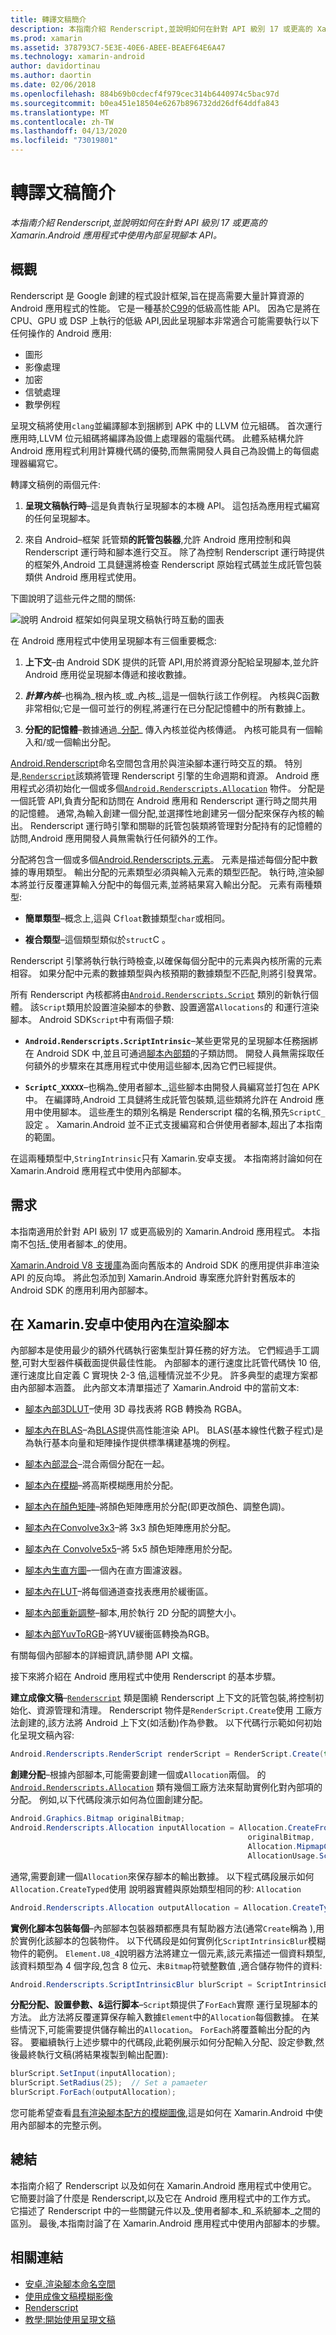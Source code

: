 ```yaml
---
title: 轉譯文稿簡介
description: 本指南介紹 Renderscript,並說明如何在針對 API 級別 17 或更高的 Xamarin.Android 應用程式中使用內部呈現腳本 API。
ms.prod: xamarin
ms.assetid: 378793C7-5E3E-40E6-ABEE-BEAEF64E6A47
ms.technology: xamarin-android
author: davidortinau
ms.author: daortin
ms.date: 02/06/2018
ms.openlocfilehash: 884b69b0cdecf4f979cec314b6440974c5bac97d
ms.sourcegitcommit: b0ea451e18504e6267b896732dd26df64ddfa843
ms.translationtype: MT
ms.contentlocale: zh-TW
ms.lasthandoff: 04/13/2020
ms.locfileid: "73019801"
---
```

# <a name="an-introduction-to-renderscript"></a>轉譯文稿簡介

_本指南介紹 Renderscript,並說明如何在針對 API 級別 17 或更高的 Xamarin.Android 應用程式中使用內部呈現腳本 API。_

## <a name="overview"></a>概觀

Renderscript 是 Google 創建的程式設計框架,旨在提高需要大量計算資源的 Android 應用程式的性能。 它是一種基於[C99](https://en.wikipedia.org/wiki/C99)的低級高性能 API。 因為它是將在 CPU、GPU 或 DSP 上執行的低級 API,因此呈現腳本非常適合可能需要執行以下任何操作的 Android 應用:

- 圖形
- 影像處理
- 加密
- 信號處理
- 數學例程

呈現文稿將使用`clang`並編譯腳本到捆綁到 APK 中的 LLVM 位元組碼。 首次運行應用時,LLVM 位元組碼將編譯為設備上處理器的電腦代碼。 此體系結構允許 Android 應用程式利用計算機代碼的優勢,而無需開發人員自己為設備上的每個處理器編寫它。

轉譯文稿例的兩個元件:

1. **呈現文稿執行時**&ndash;這是負責執行呈現腳本的本機 API。 這包括為應用程式編寫的任何呈現腳本。

2. 來自 Android&ndash;框架 託管類**的託管包裝器**,允許 Android 應用控制和與 Renderscript 運行時和腳本進行交互。 除了為控制 Renderscript 運行時提供的框架外,Android 工具鏈還將檢查 Renderscript 原始程式碼並生成託管包裝類供 Android 應用程式使用。

下圖說明了這些元件之間的關係:

![說明 Android 框架如何與呈現文稿執行時互動的圖表](renderscript-images/renderscript-01.png)

在 Android 應用程式中使用呈現腳本有三個重要概念:

1. **上下文**&ndash;由 Android SDK 提供的託管 API,用於將資源分配給呈現腳本,並允許 Android 應用從呈現腳本傳遞和接收數據。

2. **_計算內核_**&ndash;也稱為_根內核_或_內核_,這是一個執行該工作例程。 內核與C函數非常相似;它是一個可並行的例程,將運行在已分配記憶體中的所有數據上。

3. **分配的記憶體**&ndash;數據通過_[分配](xref:Android.Renderscripts.Allocation)_ 傳入內核並從內核傳遞。 內核可能具有一個輸入和/或一個輸出分配。

[Android.Renderscript](xref:Android.Renderscripts)命名空間包含用於與渲染腳本運行時交互的類。 特別是,[`Renderscript`](xref:Android.Renderscripts.RenderScript)該類將管理 Renderscript 引擎的生命週期和資源。 Android 應用程式必須初始化一個或多個[`Android.Renderscripts.Allocation`](xref:Android.Renderscripts.Allocation)
物件。 分配是一個託管 API,負責分配和訪問在 Android 應用和 Renderscript 運行時之間共用的記憶體。 通常,為輸入創建一個分配,並選擇性地創建另一個分配來保存內核的輸出。 Renderscript 運行時引擎和關聯的託管包裝類將管理對分配持有的記憶體的訪問,Android 應用開發人員無需執行任何額外的工作。

分配將包含一個或多個[Android.Renderscripts.元素](xref:Android.Renderscripts.Element)。
元素是描述每個分配中數據的專用類型。
輸出分配的元素類型必須與輸入元素的類型匹配。 執行時,渲染腳本將並行反覆運算輸入分配中的每個元素,並將結果寫入輸出分配。 元素有兩種類型:

- **簡單類型**&ndash;概念上,這與 C`float`數據類型`char`或相同。

- **複合類型**&ndash;這個類型類似於`struct`C 。

Renderscript 引擎將執行執行時檢查,以確保每個分配中的元素與內核所需的元素相容。 如果分配中元素的數據類型與內核預期的數據類型不匹配,則將引發異常。

所有 Renderscript 內核都將由[`Android.Renderscripts.Script`](xref:Android.Renderscripts.Script)
類別的新執行個體。 該`Script`類用於設置渲染腳本的參數、設置適當`Allocations`的 和運行渲染腳本。 Android SDK`Script`中有兩個子類:

- **`Android.Renderscripts.ScriptIntrinsic`**&ndash;某些更常見的呈現腳本任務捆綁在 Android SDK 中,並且可通過[腳本內部類](xref:Android.Renderscripts.ScriptIntrinsic)的子類訪問。 開發人員無需採取任何額外的步驟來在其應用程式中使用這些腳本,因為它們已經提供。

- **`ScriptC_XXXXX`**&ndash;也稱為_使用者腳本_,這些腳本由開發人員編寫並打包在 APK 中。 在編譯時,Android 工具鏈將生成託管包裝類,這些類將允許在 Android 應用中使用腳本。
  這些產生的類別名稱是 Renderscript 檔的名稱,預先`ScriptC_`設定 。 Xamarin.Android 並不正式支援編寫和合併使用者腳本,超出了本指南的範圍。

在這兩種類型中,`StringIntrinsic`只有 Xamarin.安卓支援。 本指南將討論如何在 Xamarin.Android 應用程式中使用內部腳本。

## <a name="requirements"></a>需求

本指南適用於針對 API 級別 17 或更高級別的 Xamarin.Android 應用程式。 本指南不包括_使用者腳本_的使用。

[Xamarin.Android V8 支援庫](https://www.nuget.org/packages/Xamarin.Android.Support.v8.RenderScript/)為面向舊版本的 Android SDK 的應用提供非串渲染 API 的反向埠。 將此包添加到 Xamarin.Android 專案應允許針對舊版本的 Android SDK 的應用利用內部腳本。

## <a name="using-intrinsic-renderscripts-in-xamarinandroid"></a>在 Xamarin.安卓中使用內在渲染腳本

內部腳本是使用最少的額外代碼執行密集型計算任務的好方法。 它們經過手工調整,可對大型器件橫截面提供最佳性能。
內部腳本的運行速度比託管代碼快 10 倍,運行速度比自定義 C 實現快 2-3 倍,這種情況並不少見。 許多典型的處理方案都由內部腳本涵蓋。 此內部文本清單描述了 Xamarin.Android 中的當前文本:

- [腳本內部3DLUT](xref:Android.Renderscripts.ScriptIntrinsic3DLUT)&ndash;使用 3D 尋找表將 RGB 轉換為 RGBA。 

- [腳本內在BLAS](https://developer.android.com/reference/android/renderscript/ScriptIntrinsicBLAS.html)&ndash;為[BLAS](http://www.netlib.org/blas/)提供高性能渲染 API。 BLAS(基本線性代數子程式)是為執行基本向量和矩陣操作提供標準構建基塊的例程。 

- [腳本內部混合](xref:Android.Renderscripts.ScriptIntrinsicBlend)&ndash;混合兩個分配在一起。

- [腳本內在模糊](xref:Android.Renderscripts.ScriptIntrinsicBlur)&ndash;將高斯模糊應用於分配。

- [腳本內在顏色矩陣](xref:Android.Renderscripts.ScriptIntrinsicColorMatrix)&ndash;將顏色矩陣應用於分配(即更改顏色、調整色調)。

- [腳本內在Convolve3x3](xref:Android.Renderscripts.ScriptIntrinsicConvolve3x3)&ndash;將 3x3 顏色矩陣應用於分配。

- [腳本內在 Convolve5x5](xref:Android.Renderscripts.ScriptIntrinsicConvolve5x5)&ndash;將 5x5 顏色矩陣應用於分配。

- [腳本內生直方圖](xref:Android.Renderscripts.ScriptIntrinsicHistogram)&ndash;一個內在直方圖濾波器。

- [腳本內在LUT](xref:Android.Renderscripts.ScriptIntrinsicLUT)&ndash;將每個通道查找表應用於緩衝區。

- [腳本內部重新調整](xref:Android.Renderscripts.ScriptIntrinsicResize)&ndash;腳本,用於執行 2D 分配的調整大小。

- [腳本內部YuvToRGB](xref:Android.Renderscripts.ScriptIntrinsicYuvToRGB)&ndash;將YUV緩衝區轉換為RGB。

有關每個內部腳本的詳細資訊,請參閱 API 文檔。

接下來將介紹在 Android 應用程式中使用 Renderscript 的基本步驟。

**建立成像文稿**&ndash;[`Renderscript`](xref:Android.Renderscripts.RenderScript)
類是圍繞 Renderscript 上下文的託管包裝,將控制初始化、資源管理和清理。 Renderscript 物件是`RenderScript.Create`使用 工廠方法創建的,該方法將 Android 上下文(如活動)作為參數。 以下代碼行示範如何初始化呈現文稿內容:

```csharp
Android.Renderscripts.RenderScript renderScript = RenderScript.Create(this);
```

**創建分配**&ndash;根據內部腳本,可能需要創建一個或`Allocation`兩個。 的[`Android.Renderscripts.Allocation`](xref:Android.Renderscripts.Allocation)
類有幾個工廠方法來幫助實例化對內部項的分配。 例如,以下代碼段演示如何為位圖創建分配。

```csharp
Android.Graphics.Bitmap originalBitmap;
Android.Renderscripts.Allocation inputAllocation = Allocation.CreateFromBitmap(renderScript,
                                                     originalBitmap,
                                                     Allocation.MipmapControl.MipmapFull,
                                                     AllocationUsage.Script);
```

通常,需要創建一個`Allocation`來保存腳本的輸出數據。 以下程式碼段展示如何`Allocation.CreateTyped`使用 說明器實體與原始類型相同的秒: `Allocation`

```csharp
Android.Renderscripts.Allocation outputAllocation = Allocation.CreateTyped(renderScript, inputAllocation.Type);
```

**實例化腳本包裝每個**&ndash;內部腳本包裝器類都應具有幫助器方法(通常`Create`稱為 ),用於實例化該腳本的包裝物件。 以下代碼段是如何實例化`ScriptIntrinsicBlur`模糊物件的範例。 `Element.U8_4`說明器方法將建立一個元素,該元素描述一個資料類型,該資料類型為 4 個字段,包含 8 位元、未`Bitmap`符號整數值 ,適合儲存物件的資料:

```csharp
Android.Renderscripts.ScriptIntrinsicBlur blurScript = ScriptIntrinsicBlur.Create(renderScript, Element.U8_4(renderScript));
```

**分配分配、設置參數、&运行脚本**&ndash;`Script`類提供了`ForEach`實際 運行呈現腳本的方法。 此方法將反覆運算保存輸入數據`Element`中的`Allocation`每個數據。 在某些情況下,可能需要提供儲存輸出的`Allocation`。
`ForEach`將覆蓋輸出分配的內容。 要繼續執行上述步驟中的代碼段,此範例展示如何分配輸入分配、設定參數,然後最終執行文稿(將結果複製到輸出配置):

```csharp
blurScript.SetInput(inputAllocation);
blurScript.SetRadius(25);  // Set a pamaeter
blurScript.ForEach(outputAllocation);
```

您可能希望查看[具有渲染腳本配方的模糊圖像](https://github.com/xamarin/recipes/tree/master/Recipes/android/other_ux/drawing/blur_an_image_with_renderscript),這是如何在 Xamarin.Android 中使用內部腳本的完整示例。

## <a name="summary"></a>總結

本指南介紹了 Renderscript 以及如何在 Xamarin.Android 應用程式中使用它。 它簡要討論了什麼是 Renderscript,以及它在 Android 應用程式中的工作方式。 它描述了 Renderscript 中的一些關鍵元件以及_使用者腳本_和_系統腳本_之間的區別。 最後,本指南討論了在 Xamarin.Android 應用程式中使用內部腳本的步驟。

## <a name="related-links"></a>相關連結

- [安卓.渲染腳本命名空間](xref:Android.Renderscripts)
- [使用成像文稿模糊影像](https://github.com/xamarin/recipes/tree/master/Recipes/android/other_ux/drawing/blur_an_image_with_renderscript)
- [Renderscript](https://developer.android.com/guide/topics/renderscript/compute.html)
- [教學:開始使用呈現文稿](https://software.intel.com/en-us/articles/renderscript-basic-sample-for-android-os)

